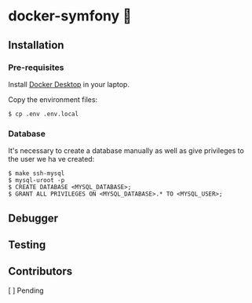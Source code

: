 # docker-symfony 🐳

## Installation
### Pre-requisites
Install [Docker Desktop](https://docs.docker.com/desktop/) in your laptop.

Copy the environment files:
```
$ cp .env .env.local
```

### Database
It's necessary to create a database manually as well as give privileges to the user we ha ve created:
```
$ make ssh-mysql
$ mysql-uroot -p
$ CREATE DATABASE <MYSQL_DATABASE>;
$ GRANT ALL PRIVILEGES ON <MYSQL_DATABASE>.* TO <MYSQL_USER>;
```

## Debugger

## Testing

## Contributors
[ ] Pending


